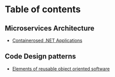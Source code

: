 # Table of contents

## Microservices Architecture

* [Containerosed .NET Applications](README.md)

## Code Design patterns

* [Elements of reusable object oriented software](code-design-patterns/elements-of-reusable-object-oriented-software.md)

